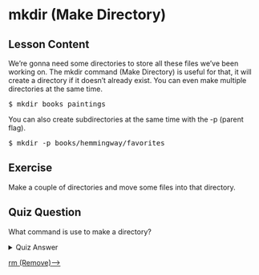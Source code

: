 # mkdir (Make Directory)

## Lesson Content

We’re gonna need some directories to store all these files we’ve been working on. The mkdir command (Make Directory) is useful for that, it will create a directory if it doesn’t already exist. You can even make multiple directories at the same time.

<pre>$ mkdir books paintings</pre>

You can also create subdirectories at the same time with the -p (parent flag).

<pre>$ mkdir -p books/hemmingway/favorites</pre>

## Exercise

Make a couple of directories and move some files into that directory.

## Quiz Question

What command is use to make a directory?

<details>
    <summary>Quiz Answer</summary>
    <code>mkdir</code>
</details>

[rm (Remove)-->](remove-rm-command.md)
